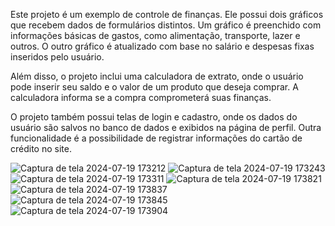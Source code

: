 Este projeto é um exemplo de controle de finanças. Ele possui dois gráficos que recebem dados de formulários distintos. Um gráfico é preenchido com informações básicas de gastos, como alimentação, transporte, lazer e outros. O outro gráfico é atualizado com base no salário e despesas fixas inseridos pelo usuário.

Além disso, o projeto inclui uma calculadora de extrato, onde o usuário pode inserir seu saldo e o valor de um produto que deseja comprar. A calculadora informa se a compra comprometerá suas finanças.

O projeto também possui telas de login e cadastro, onde os dados do usuário são salvos no banco de dados e exibidos na página de perfil. Outra funcionalidade é a possibilidade de registrar informações do cartão de crédito no site.

![Captura de tela 2024-07-19 173212](https://github.com/user-attachments/assets/f4275e4e-83ef-42cb-9521-58dd64f889a1)
![Captura de tela 2024-07-19 173243](https://github.com/user-attachments/assets/d18a511e-8370-4ad7-9489-f2373ed053fa)
![Captura de tela 2024-07-19 173311](https://github.com/user-attachments/assets/b5bf29a5-7745-4779-9114-646942fb46e9)
![Captura de tela 2024-07-19 173821](https://github.com/user-attachments/assets/d8cdd359-65d1-4140-bde3-e6be31681c27)
![Captura de tela 2024-07-19 173837](https://github.com/user-attachments/assets/852a7054-74d2-420f-bcbe-12df7ac268d4)
![Captura de tela 2024-07-19 173845](https://github.com/user-attachments/assets/7b62015d-e4ea-4f0a-93b7-ad7b1781036e)
![Captura de tela 2024-07-19 173904](https://github.com/user-attachments/assets/23c28e14-4e99-4fe6-b42c-22599ce4c4e4)
